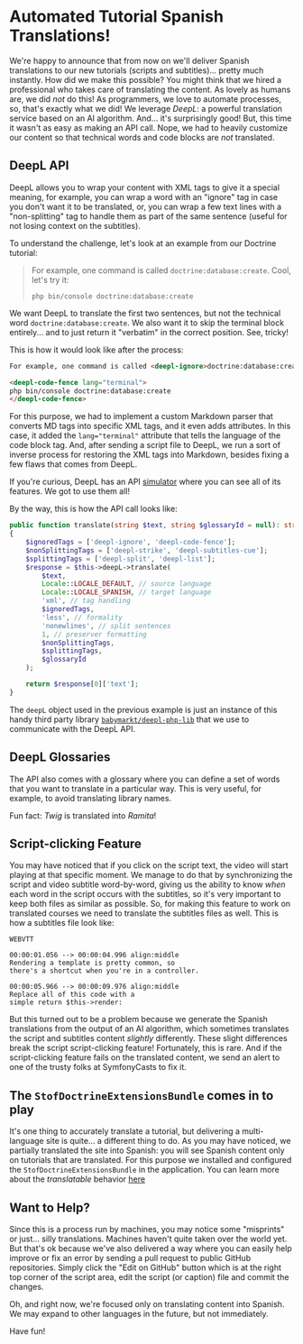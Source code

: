 # Automated Tutorial Spanish Translations!

We're happy to announce that from now on we'll deliver Spanish translations to our new
tutorials (scripts and subtitles)... pretty much instantly.  How did we make this possible? You might think that
we hired a professional who takes care of translating the content. As lovely as humans are, 
we did *not* do this! As programmers, we love to automate processes, so, that's
exactly what we did! We leverage *DeepL*: a powerful translation service based on an AI algorithm. 
And... it's surprisingly good! But, this time it wasn't as easy as making an API call. 
Nope, we had to heavily customize our content so that technical words and code blocks 
are *not* translated.

## DeepL API

DeepL allows you to wrap your content with XML tags to give it a special meaning, for example, 
you can wrap a word with an "ignore" tag in case you don't want it to be translated, or, you can 
wrap a few text lines with a "non-splitting" tag to handle them as part of the 
same sentence (useful for not losing context on the subtitles). 

To understand the challenge, let's look at an example from our Doctrine tutorial:

> For example, one command is called `doctrine:database:create`. Cool, let's try it:
> ```terminal
> php bin/console doctrine:database:create
> ```

We want DeepL to translate the first two sentences, but not the technical word `doctrine:database:create`. 
We also want it to skip the terminal block entirely... and to just return it "verbatim" 
in the correct position. See, tricky!

This is how it would look like after the process:

```html
For example, one command is called <deepl-ignore>doctrine:database:create</deepl-ignore>. Cool, let's try it:

<deepl-code-fence lang="terminal">
php bin/console doctrine:database:create
</deepl-code-fence>
```

For this purpose, we had to implement a custom Markdown parser that converts MD tags into
specific XML tags, and it even adds attributes. In this case, it added the `lang="terminal"`
attribute that tells the language of the code block tag. And, after sending a script file to DeepL,
we run a sort of inverse process for restoring the XML tags into Markdown, besides 
fixing a few flaws that comes from DeepL.

If you're curious, DeepL has an API [simulator](https://www.deepl.com/es/docs-api/simulator/) 
where you can see all of its features. We got to use them all!

By the way, this is how the API call looks like:

```php
public function translate(string $text, string $glossaryId = null): string
{
    $ignoredTags = ['deepl-ignore', 'deepl-code-fence'];
    $nonSplittingTags = ['deepl-strike', 'deepl-subtitles-cue'];
    $splittingTags = ['deepl-split', 'deepl-list'];
    $response = $this->deepL->translate(
        $text,
        Locale::LOCALE_DEFAULT, // source language
        Locale::LOCALE_SPANISH, // target language
        'xml', // tag handling
        $ignoredTags,
        'less', // formality
        'nonewlines', // split sentences
        1, // preserver formatting
        $nonSplittingTags,
        $splittingTags,
        $glossaryId
    );

    return $response[0]['text'];
}
```

The `deepL` object used in the previous example is just an instance of this handy
third party library [`babymarkt/deepl-php-lib`](https://github.com/Baby-Markt/deepl-php-lib) that
we use to communicate with the DeepL API.

## DeepL Glossaries

The API also comes with a glossary where you can define a set of words that you want to translate
in a particular way. This is very useful, for example, to avoid translating library names. 

Fun fact: _Twig_ is translated into _Ramita_!

## Script-clicking Feature

You may have noticed that if you click on the script text, the video will start playing
at that specific moment. We manage to do that by synchronizing the script and video subtitle word-by-word, 
giving us the ability to know *when* each word in the script occurs with the subtitles, so it's 
very important to keep both files as similar as possible. So, for making this feature to work
on translated courses we need to translate the subtitles files as well. This is how a
subtitles file look like:

```
WEBVTT

00:00:01.056 --> 00:00:04.996 align:middle
Rendering a template is pretty common, so
there's a shortcut when you're in a controller.

00:00:05.966 --> 00:00:09.976 align:middle
Replace all of this code with a
simple return $this->render:
```

But this turned out to be a problem because we generate the Spanish translations from the 
output of an AI algorithm, which sometimes translates the script and subtitles 
content *slightly* differently. These slight differences break the script script-clicking feature! 
Fortunately, this is rare. And if the script-clicking feature fails on the translated content, 
we send an alert to one of the trusty folks at SymfonyCasts to fix it.

## The `StofDoctrineExtensionsBundle` comes in to play

It's one thing to accurately translate a tutorial, but delivering a multi-language site is quite...
a different thing to do. As you may have noticed, we partially translated the site
into Spanish: you will see Spanish content only on tutorials that are translated. For this
purpose we installed and configured the `StofDoctrineExtensionsBundle` in the application. 
You can learn more about the _translatable_ behavior [here](https://github.com/doctrine-extensions/DoctrineExtensions/blob/main/doc/translatable.md)

## Want to Help?

Since this is a process run by machines, you may notice some "misprints" or just... silly translations.
Machines haven't quite taken over the world yet. But that's ok because we've also delivered a way 
where you can easily help improve or fix an error by sending a pull request to public GitHub repositories.
Simply click the "Edit on GitHub" button which is at the right top corner of the script area, 
edit the script (or caption) file and commit the changes.

Oh, and right now, we're focused only on translating content into Spanish. We may expand to other 
languages in the future, but not immediately.

Have fun!
